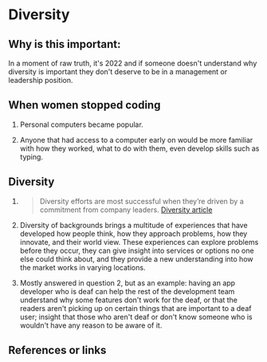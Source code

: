 # Diversity

## Why is this important:

In a moment of raw truth, it's 2022 and if someone doesn't understand why diversity is important they don't deserve to be in a management or leadership position.

## When women stopped coding

1.  Personal computers became popular.

2.  Anyone that had access to a computer early on would be more familiar with how they worked, what to do with them, even develop skills such as typing.

##  Diversity

1.  > Diversity efforts are most successful when they’re driven by a commitment from company leaders.  [Diversity article](https://www.usatoday.com/story/tech/columnist/2015/07/21/why-diversity-matters-your-tech-company/30419871/)

2.  Diversity of backgrounds brings a multitude of experiences that have developed how people think, how they approach problems, how they innovate, and their world view.  These experiences can explore problems before they occur, they can give insight into services or options no one else could think about, and they provide a new understanding into how the market works in varying locations.

3.  Mostly answered in question 2, but as an example: having an app developer who is deaf can help the rest of the development team understand why some features don't work for the deaf, or that the readers aren't picking up on certain things that are important to a deaf user; insight that those who aren't deaf or don't know someone who is wouldn't have any reason to be aware of it.

## References or links
